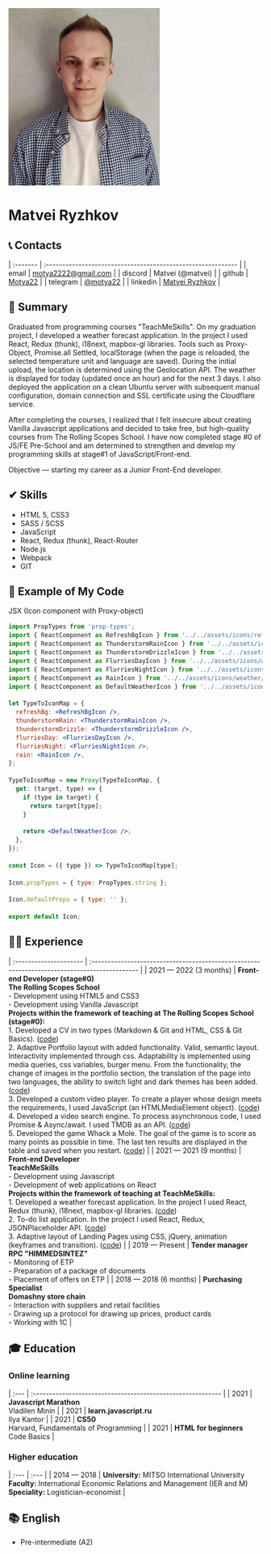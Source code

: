 ![Matvei Ryzhkov](assets/img/avatarforcv.jpeg)
# Matvei Ryzhkov

## 📞 Contacts

| :------- | :----------------------------------------------------------- |
| email    | [motya2222@gmail.com](motya2222@gmail.com)                   |
| discord  | Matvei (@matvei)                                             |
| github   | [Motya22](https://github.com/Motya22)                        |
| telegram | [@motya22](https://t.me/motya22)                             |
| linkedin | [Matvei Ryzhkov](https://www.linkedin.com/in/matveiryzhkov/) |

## 📝 Summary
Graduated from programming courses "TeachMeSkills". On my graduation project, I developed a weather forecast application. In the project I used React, Redux (thunk), i18next, mapbox-gl libraries. Tools such as Proxy-Object, Promise.all Settled, localStorage (when the page is reloaded, the selected temperature unit and language are saved). During the initial upload, the location is determined using the Geolocation API. The weather is displayed for today (updated once an hour) and for the next 3 days. I also deployed the application on a clean Ubuntu server with subsequent manual configuration, domain connection and SSL certificate using the Cloudflare service.

After completing the courses, I realized that I felt insecure about creating Vanilla Javascript applications and decided to take free, but high-quality courses from The Rolling Scopes School. I have now completed stage #0 of JS/FE Pre-School and am determined to strengthen and develop my programming skills at stage#1 of JavaScript/Front-end.

Objective — starting my career as a Junior Front-End developer.

## ✔ Skills
* HTML 5, CSS3 
* SASS / SCSS
* JavaScript
* React, Redux (thunk), React-Router
* Node.js
* Webpack
* GIT

## 💾 Example of My Code
JSX (Icon component with Proxy-object)
```jsx
import PropTypes from 'prop-types';
import { ReactComponent as RefreshBgIcon } from '../../assets/icons/refresh.svg';
import { ReactComponent as ThunderstormRainIcon } from '../../assets/icons/weather/tstorm.svg';
import { ReactComponent as ThunderstormDrizzleIcon } from '../../assets/icons/weather/tstormdrizzle.svg';
import { ReactComponent as FlurriesDayIcon } from '../../assets/icons/weather/flurriesd.svg';
import { ReactComponent as FlurriesNightIcon } from '../../assets/icons/weather/flurriesn.svg';
import { ReactComponent as RainIcon } from '../../assets/icons/weather/rain.svg';
import { ReactComponent as DefaultWeatherIcon } from '../../assets/icons/weather/default.svg';

let TypeToIconMap = {
  refreshBg: <RefreshBgIcon />,
  thunderstormRain: <ThunderstormRainIcon />,
  thunderstormDrizzle: <ThunderstormDrizzleIcon />,
  flurriesDay: <FlurriesDayIcon />,
  flurriesNight: <FlurriesNightIcon />,
  rain: <RainIcon />,
};

TypeToIconMap = new Proxy(TypeToIconMap, {
  get: (target, type) => {
    if (type in target) {
      return target[type];
    }

    return <DefaultWeatherIcon />;
  },
});

const Icon = ({ type }) => TypeToIconMap[type];

Icon.propTypes = { type: PropTypes.string };

Icon.defaultProps = { type: '' };

export default Icon;
```
## 👨‍💻 Experience

| :--------------------- | :-------------------------------------------------------------------------------------------- |
| 2021 — 2022 (3 months) | **Front-end Developer (stage#0)** <br> **The Rolling Scopes School** <br> - Development using HTML5 and CSS3 <br> - Development using Vanilla Javascript <br> **Projects within the framework of teaching at The Rolling Scopes School (stage#0):** <br> 1. Developed a CV in two types (Markdown & Git and HTML, CSS & Git Basics). ([code](https://motya22.github.io/rsschool-cv/)) <br> 2. Adaptive Portfolio layout with added functionality. Valid, semantic layout. Interactivity implemented through css. Adaptability is implemented using media queries, css variables, burger menu. From the functionality, the change of images in the portfolio section, the translation of the page into two languages, the ability to switch light and dark themes has been added. ([code](https://rolling-scopes-school.github.io/motya22-JSFEPRESCHOOL/portfolio/)) <br> 3. Developed a custom video player. To create a player whose design meets the requirements, I used JavaScript (an HTMLMediaElement object). ([code](https://rolling-scopes-school.github.io/motya22-JSFEPRESCHOOL/portfolio/#video)) <br> 4. Developed a video search engine. To process asynchronous code, I used Promise & Async/await. I used TMDB as an API. ([code](https://rolling-scopes-school.github.io/motya22-JSFEPRESCHOOL/movie-app/)) <br> 5. Developed the game Whack a Mole. The goal of the game is to score as many points as possible in time. The last ten results are displayed in the table and saved when you restart. ([code](https://rolling-scopes-school.github.io/motya22-JSFEPRESCHOOL/whackamole-game/))                  |
| 2021 — 2021 (9 months) | **Front-end Developer** <br> **TeachMeSkills** <br> - Development using Javascript <br> - Development of web applications on React <br> **Projects within the framework of teaching at TeachMeSkills:** <br> 1. Developed a weather forecast application. In the project I used React, Redux (thunk), i18next, mapbox-gl libraries. ([code](https://github.com/Motya22/react-weather-app)) <br> 2. To-do list application. In the project I used React, Redux, JSONPlaceholder API. ([code](https://github.com/Motya22/react-todolist-app)) <br> 3. Adaptive layout of Landing Pages using CSS, jQuery, animation (keyframes and transition). ([code](https://github.com/Motya22/ext-bel))                    |
| 2019 — Present         | **Tender manager** <br> **RPC "HIMMEDSINTEZ"** <br> - Monitoring of ETP <br> - Preparation of a package of documents <br> - Placement of offers on ETP                                                                 |
| 2018 — 2018 (6 months) | **Purchasing Specialist** <br> **Domashny store chain** <br> - Interaction with suppliers and retail facilities <br> - Drawing up a protocol for drawing up prices, product cards <br> - Working with 1C               |

## 🎓 Education

### Online learning

| :--- | :---------------------------------------------------------- |
| 2021 | **Javascript Marathon** <br> Vladilen Minin                 |
| 2021 | **learn.javascript.ru** <br> Ilya Kantor                    |
| 2021 | **CS50** <br> Harvard, Fundamentals of Programming          |
| 2021 | **HTML for beginners** <br> Code Basics                     |

### Higher education

| :--- | :--- |
| 2014 — 2018 | **University:** MITSO International University <br> **Faculty:** International Economic Relations and Management (IER and M) <br> **Speciality:** Logistician-economist |

## 📚 English

* Pre-intermediate (A2)
